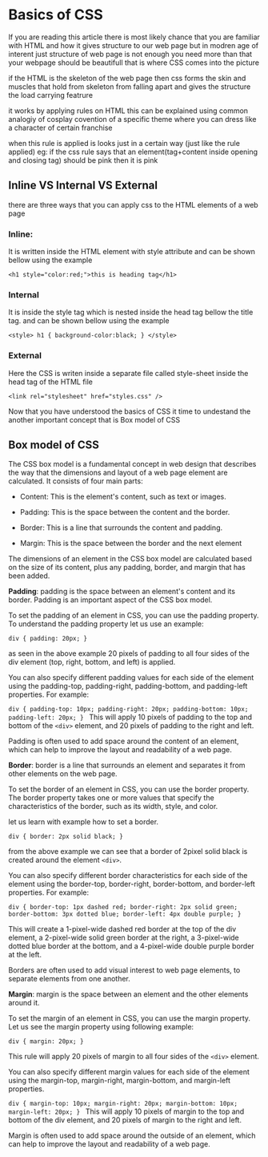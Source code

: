 # Basics of CSS

If you are reading this article there is most likely chance that you are familiar with HTML  and how it gives structure to our web page but in modren age of interent just structure of web page is not enough you need more than that your webpage should be beautifull that is where CSS comes into the picture

if the HTML is the skeleton of the web page then css forms the skin and muscles that hold from skeleton from falling apart and gives the structure the load carrying featrure

it works by applying rules on HTML this can be explained using common analogiy of cosplay covention of a specific theme where you can dress like a character of certain franchise 

when this rule is applied is looks just in a certain way (just like the rule applied) eg: if the css rule says that an element(tag+content inside opening and closing tag) should be pink then it is pink

## Inline VS Internal VS External

there are three ways that you can apply css to the HTML elements of a web page

### Inline: 

It is written inside the HTML element with style attribute and can be shown bellow using the example

`<h1 style="color:red;">this is heading tag</h1>`

### Internal

It is inside the style tag which is nested inside the head tag bellow the title tag. and can be shown bellow using the example

`<style>
  h1 {
    background-color:black;
  }
</style>`

### External

Here the CSS is writen inside a separate file called style-sheet inside the head tag of the HTML file

`<link rel="stylesheet" href="styles.css" />`

Now that you have understood the basics of CSS it time to undestand the another important concept that is Box model of CSS

## Box model of CSS

The CSS box model is a fundamental concept in web design that describes the way that the dimensions and layout of a web page element are calculated. It consists of four main parts:

- Content: This is the element's content, such as text or images.

- Padding: This is the space between the content and the border.

- Border: This is a line that surrounds the content and padding.

- Margin: This is the space between the border and the next element

The dimensions of an element in the CSS box model are calculated based on the size of its content, plus any padding, border, and margin that has been added.

**Padding**: padding is the space between an element's content and its border. Padding is an important aspect of the CSS box model.

To set the padding of an element in CSS, you can use the padding property.  To understand the padding property let us use an example:

`div {
  padding: 20px;
}
`

as seen in the above example 20 pixels of padding to all four sides of the div element (top, right, bottom, and left) is applied.

You can also specify different padding values for each side of the element using the padding-top, padding-right, padding-bottom, and padding-left properties. For example:

`div {
  padding-top: 10px;
  padding-right: 20px;
  padding-bottom: 10px;
  padding-left: 20px;
}
`
This will apply 10 pixels of padding to the top and bottom of the `<div>` element, and 20 pixels of padding to the right and left.

Padding is often used to add space around the content of an element, which can help to improve the layout and readability of a web page.

**Border**: border is a line that surrounds an element and separates it from other elements on the web page. 

To set the border of an element in CSS, you can use the border property. The border property takes one or more values that specify the characteristics of the border, such as its width, style, and color.

let us learn with example how to set a border.

`div {
  border: 2px solid black;
}`

from the above example we can see that a border of 2pixel solid black is created around the element `<div>`.

You can also specify different border characteristics for each side of the element using the border-top, border-right, border-bottom, and border-left properties. For example:

`div {
  border-top: 1px dashed red;
  border-right: 2px solid green;
  border-bottom: 3px dotted blue;
  border-left: 4px double purple;
}
`

This will create a 1-pixel-wide dashed red border at the top of the div element, a 2-pixel-wide solid green border at the right, a 3-pixel-wide dotted blue border at the bottom, and a 4-pixel-wide double purple border at the left.

Borders are often used to add visual interest to web page elements, to separate elements from one another.

**Margin**: margin is the space between an element and the other elements around it.

To set the margin of an element in CSS, you can use the margin property. Let us see the margin property using following example:

`div {
  margin: 20px;
}`

This rule will apply 20 pixels of margin to all four sides of the `<div>` element.

You can also specify different margin values for each side of the element using the margin-top, margin-right, margin-bottom, and margin-left properties. 

`div {
  margin-top: 10px;
  margin-right: 20px;
  margin-bottom: 10px;
  margin-left: 20px;
}
`
This will apply 10 pixels of margin to the top and bottom of the div element, and 20 pixels of margin to the right and left.

Margin is often used to add space around the outside of an element, which can help to improve the layout and readability of a web page. 


